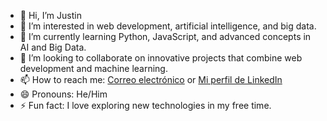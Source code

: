 - 👋 Hi, I’m Justin
- 👀 I’m interested in web development, artificial intelligence, and big data.
- 🌱 I’m currently learning Python, JavaScript, and advanced concepts in AI and Big Data.
- 💞️ I’m looking to collaborate on innovative projects that combine web development and machine learning.
- 📫 How to reach me: [Correo electrónico](mailto:25justin04@gmail.com) or [Mi perfil de LinkedIn](www.linkedin.com/in/justin-campuzano)
- 😄 Pronouns: He/Him
- ⚡ Fun fact: I love exploring new technologies in my free time.


